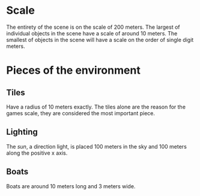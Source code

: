 # Scale

The entirety of the scene is on the scale of 200 meters. The largest of individual objects in the scene have a scale of around 10 meters. The smallest of objects in the scene will have a scale on the order of single digit meters.

# Pieces of the environment

## Tiles

Have a radius of 10 meters exactly. The tiles alone are the reason for the games scale, they are considered the most important piece.

## Lighting

The *sun*, a direction light, is placed 100 meters in the sky and 100 meters along the positive x axis.

## Boats

Boats are around 10 meters long and 3 meters wide.